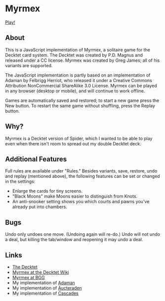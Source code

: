 # Myrmex

[Play!](http://mcdemarco.github.io/myrmex/myrmex.html)

## About

This is a JavaScript implementation of Myrmex, a solitaire game for the Decktet card system.  The Decktet was created by P.D. Magnus and released under a CC license.  Myrmex was created by Greg James; all of his variants are supported.

The JavaScript implementation is partly based on an implementation of Adaman by Felbrigg Herriot, who released it under a Creative Commons Attribution NonCommercial ShareAlike 3.0 License.  Myrmex can be played in any browser (desktop or mobile), and will continue to work offline.

Games are automatically saved and restored; to start a new game press the New button.  To restart the same game without shuffling, press the Replay button.

## Why?

Myrmex is a Decktet version of Spider, which I wanted to be able to play even when there isn't room to spread out my double Decktet deck.

## Additional Features

Full rules are available under "Rules." Besides variants, save, restore, undo and replay (mentioned above), the following features can be set or changed in the settings:

* Enlarge the cards for tiny screens.
* "Black Moons" make Moons easier to distinguish from Knots.
* An anti-snooker setting shows you which courts and pawns you've already put into chambers.

## Bugs

Undo only undoes one move.  (Undoing again will re-do.)  Undo will not undo a deal, but killing the tab/window and reopening it may undo a deal.

## Links

* [The Decktet](http://decktet.com)
* [Myrmex at the Decktet Wiki](http://decktet.wikidot.com/game:myrmex)
* [Myrmex at BGG](https://www.boardgamegeek.com/boardgame/105292/myrmex)
* My implementation of [Adaman](https://mcdemarco.github.io/adaman/)
* My implementation of [Aucteraden](https://mcdemarco.net/games/decktet/aucteraden/)
* My implementation of [Cascades](https://mcdemarco.net/games/decktet/cascades/)
